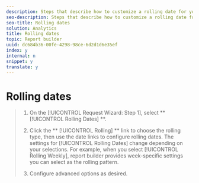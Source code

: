 ```yaml
---
description: Steps that describe how to customize a rolling date for your request.
seo-description: Steps that describe how to customize a rolling date for your request.
seo-title: Rolling dates
solution: Analytics
title: Rolling dates
topic: Report builder
uuid: dc684b36-00fe-4298-98ce-6d2d1d6e35ef
index: y
internal: n
snippet: y
translate: y
---
```


# Rolling dates


>1. On the [!UICONTROL  Request Wizard: Step 1], select ** [!UICONTROL  Rolling Dates] **.
>1. Click the ** [!UICONTROL  Rolling] ** link to choose the rolling type, then use the date links to configure rolling dates.
>   The settings for [!UICONTROL  Rolling Dates] change depending on your selections. For example, when you select [!UICONTROL  Rolling Weekly], report builder provides week-specific settings you can select as the rolling pattern. 
>
>1. Configure advanced options as desired.
